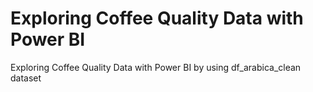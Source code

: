 # Exploring Coffee Quality Data with Power BI
 Exploring Coffee Quality Data with Power BI by using df_arabica_clean dataset
